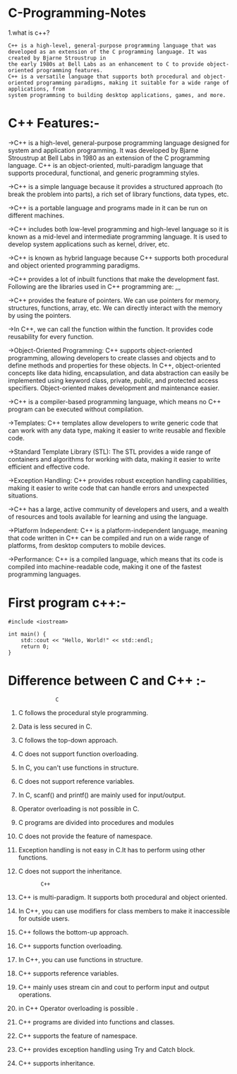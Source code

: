# C-Programming-Notes
1.what is c++?
    
    C++ is a high-level, general-purpose programming language that was developed as an extension of the C programming language. It was created by Bjarne Stroustrup in 
    the early 1980s at Bell Labs as an enhancement to C to provide object-oriented programming features. 
    C++ is a versatile language that supports both procedural and object-oriented programming paradigms, making it suitable for a wide range of applications, from 
    system programming to building desktop applications, games, and more.

# C++ Features:-

  ->C++ is a high-level, general-purpose programming language designed for system and application programming. It was developed by Bjarne Stroustrup at Bell Labs in 
    1980 as an extension of the C programming language. C++ is an object-oriented, multi-paradigm language that supports procedural, functional, and generic 
    programming styles.

  ->C++ is a simple language because it provides a structured approach (to break the problem into parts), a rich set of library functions, data types, etc.
 
  ->C++ is a portable language and programs made in it can be run on different machines.
  
  ->C++ includes both low-level programming and high-level language so it is known as a mid-level and intermediate programming language. It is used to develop system 
    applications such as kernel, driver, etc.
  
  ->C++ is known as hybrid language because C++ supports both procedural and object oriented programming paradigms.
 
  ->C++ provides a lot of inbuilt functions that make the development fast. Following are the libraries used in C++ programming are:
    <iostream>,<cmath>,<cstdlib>,<fstream> 
  
  ->C++ provides the feature of pointers. We can use pointers for memory, structures, functions, array, etc. We can directly interact with the memory by using the 
    pointers.
  
  ->In C++, we can call the function within the function. It provides code reusability for every function.
  
  ->Object-Oriented Programming: C++ supports object-oriented programming, allowing developers to create classes and objects and to define methods and properties for 
    these objects.
    In C++, object-oriented concepts like data hiding, encapsulation, and data abstraction can easily be implemented using keyword class, private, public, and 
    protected access specifiers. Object-oriented makes development and maintenance easier.
   
   ->C++ is a compiler-based programming language, which means no C++ program can be executed without compilation.

   ->Templates: C++ templates allow developers to write generic code that can work with any data type, making it easier to write reusable and flexible code.

   ->Standard Template Library (STL): The STL provides a wide range of containers and algorithms for working with data, making it easier to write efficient and 
     effective code.

   ->Exception Handling: C++ provides robust exception handling capabilities, making it easier to write code that can handle errors and unexpected situations.

   ->C++ has a large, active community of developers and users, and a wealth of resources and tools available for learning and using the language.

   ->Platform Independent: C++ is a platform-independent language, meaning that code written in C++ can be compiled and run on a wide range of platforms, from desktop 
     computers to mobile devices.

   ->Performance: C++ is a compiled language, which means that its code is compiled into machine-readable code, making it one of the fastest programming languages.
   
# First program c++:-
    #include <iostream>
    
    int main() {
    	std::cout << "Hello, World!" << std::endl;
    	return 0;
    }

# Difference between C and C++ :-

                   C	                                                                                     
1)	C follows the procedural style programming.      	               
2)	Data is less secured in C.	                                       
3)	C follows the top-down approach.	                               
4)	C does not support function overloading.	                        
5)	In C, you can't use functions in structure.	                        
6)	C does not support reference variables.	                              
7)	In C, scanf() and printf() are mainly used for input/output.	       
8)	Operator overloading is not possible in C.                            
9)	C programs are divided into procedures and modules	               
10)	C does not provide the feature of namespace.	                       
11)	Exception handling is not easy in C.It has to perform using other functions.	
13)	C does not support the inheritance.                              	

               C++
1)  C++ is multi-paradigm. It supports both procedural and object oriented.
2)  In C++, you can use modifiers for class members to make it inaccessible for outside users.
3)  C++ follows the bottom-up approach.
4)  C++ supports function overloading.
5)  In C++, you can use functions in structure.
6)  C++ supports reference variables.
7)  C++ mainly uses stream cin and cout to perform input and output operations.
8)  in C++ Operator overloading is possible .
9)  C++ programs are divided into functions and classes.
10) C++ supports the feature of namespace.
11) C++ provides exception handling using Try and Catch block.
12) C++ supports inheritance.
  

